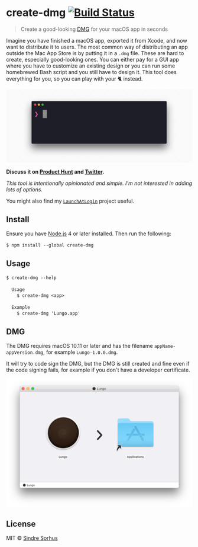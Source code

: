 # create-dmg [![Build Status](https://travis-ci.org/sindresorhus/create-dmg.svg?branch=master)](https://travis-ci.org/sindresorhus/create-dmg)

> Create a good-looking [DMG](https://en.m.wikipedia.org/wiki/Apple_Disk_Image) for your macOS app in seconds

Imagine you have finished a macOS app, exported it from Xcode, and now want to distribute it to users. The most common way of distributing an app outside the Mac App Store is by putting it in a `.dmg` file. These are hard to create, especially good-looking ones. You can either pay for a GUI app where you have to customize an existing design or you can run some homebrewed Bash script and you still have to design it. This tool does everything for you, so you can play with your 🐈 instead.

<img src="screenshot-cli.gif" width="998">

**Discuss it on [Product Hunt](https://www.producthunt.com/posts/create-dmg) and [Twitter](https://twitter.com/sindresorhus/status/846416556754010112).**

*This tool is intentionally opinionated and simple. I'm not interested in adding lots of options.*

You might also find my [`LaunchAtLogin`](https://github.com/sindresorhus/LaunchAtLogin) project useful.


## Install

Ensure you have [Node.js](https://nodejs.org) 4 or later installed. Then run the following:

```
$ npm install --global create-dmg
```


## Usage

```
$ create-dmg --help

  Usage
    $ create-dmg <app>

  Example
    $ create-dmg 'Lungo.app'
```


## DMG

The DMG requires macOS 10.11 or later and has the filename `appName-appVersion.dmg`, for example `Lungo-1.0.0.dmg`.

It will try to code sign the DMG, but the DMG is still created and fine even if the code signing fails, for example if you don't have a developer certificate.

<img src="screenshot-dmg.png" width="772">


## License

MIT © [Sindre Sorhus](https://sindresorhus.com)
